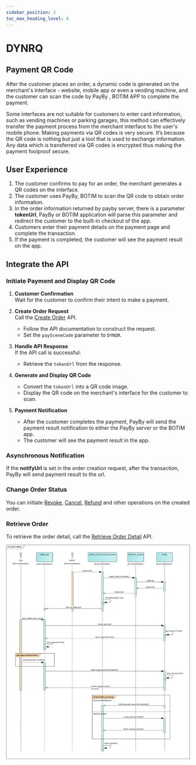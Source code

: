 ```yaml
---
sidebar_position: 2
toc_max_heading_level: 6
---
```


# DYNRQ

## Payment QR Code

After the customer places an order, a dynamic code is generated on the merchant's interface - website, mobile app or even a vending machine, and the customer can scan the code by PayBy , BOTIM APP to complete the payment.<br/>

Some interfaces are not suitable for customers to enter card information, such as vending machines or parking garages, this method can effectively transfer the payment process from the merchant interface to the user's mobile phone. Making payments via QR codes is very secure. It’s because the QR code is nothing but just a tool that is used to exchange information. Any data which is transferred via QR codes is encrypted thus making the payment foolproof secure.

## User Experience

1.  The customer confirms to pay for an order, the merchant generates a QR codes on the interface.
2. The customer uses PayBy, BOTIM to scan the QR code to obtain order information. 
3. In the order information returned by payby server, there is a parameter **tokenUrl**, PayBy or BOTIM application will parse this parameter and redirect the customer to the built-in checkout of the app.
4. Customers enter their payment details on the payment page and complete the transaction.
5. If the payment is completed, the customer will see the payment result on the app.

## Integrate the API

### Initiate Payment and Display QR Code

1. **Customer Confirmation**  
   Wait for the customer to confirm their intent to make a payment.

2. **Create Order Request**  
   Call the [Create Order](/docs/createorder) API.  
   - Follow the API documentation to construct the request.
   - Set the `paySceneCode` parameter to `DYNQR`.

3. **Handle API Response**  
   If the API call is successful:
   - Retrieve the `tokenUrl` from the response.

4. **Generate and Display QR Code**  
   - Convert the `tokenUrl` into a QR code image.
   - Display the QR code on the merchant's interface for the customer to scan.

5. **Payment Notification**  
   - After the customer completes the payment, PayBy will send the payment result notification to either the PayBy server or the BOTIM app.
   - The customer will see the payment result in the app.

### Asynchronous Notification

If the **notifyUrl** is set in the order creation request, after the transaction, PayBy will send payment result to the url.

### Change Order Status

You can initiate [Revoke](/docs/revoke), [Cancel](/docs/cancel), [Refund](/docs/refund) and other operations on the created order.

### Retrieve Order

To retrieve the order detail, call the [Retrieve Order Detail](/docs/retrieveorderdetail) API.

![dynrqflow](../pic/dynqr.png)
